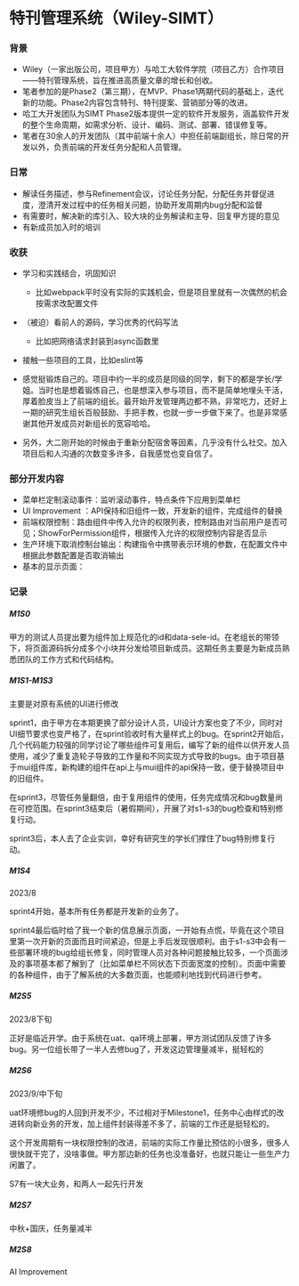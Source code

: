 # 特刊管理系统（Wiley-SIMT）

### 背景

- Wiley（一家出版公司，项目甲方）与哈工大软件学院（项目乙方）合作项目——特刊管理系统，旨在推进高质量文章的增长和创收。
- 笔者参加的是Phase2（第三期），在MVP、Phase1两期代码的基础上，迭代新的功能。Phase2内容包含特刊、特刊提案、营销部分等的改进。
- 哈工大开发团队为SIMT Phase2版本提供一定的软件开发服务，涵盖软件开发的整个生命周期，如需求分析、设计、编码、测试、部署、错误修复等。
- 笔者在30余人的开发团队（其中前端十余人）中担任前端副组长，除日常的开发以外，负责前端的开发任务分配和人员管理。

### 日常

- 解读任务描述，参与Refinement会议，讨论任务分配，分配任务并督促进度，澄清开发过程中的任务相关问题，协助开发周期内bug分配和监督
- 有需要时，解决新的库引入、较大块的业务解读和主导、回复甲方提的意见
- 有新成员加入时的培训

### 收获

- 学习和实践结合，巩固知识
  - 比如webpack平时没有实际的实践机会，但是项目里就有一次偶然的机会按需求改配置文件
- （被迫）看前人的源码，学习优秀的代码写法
  - 比如把网络请求封装到async函数里

- 接触一些项目的工具，比如eslint等
- 感觉挺锻炼自己的。项目中约一半的成员是同级的同学，剩下的都是学长/学姐。当时也是想着锻炼自己，也是想深入参与项目，而不是简单地埋头干活，厚着脸皮当上了前端的组长。最开始开发管理两边都不熟，非常吃力，还好上一期的研究生组长百般鼓励、手把手教，也就一步一步做下来了。也是非常感谢其他开发成员对新组长的宽容哈哈。
- 另外，大二刚开始的时候由于重新分配宿舍等因素，几乎没有什么社交。加入项目后和人沟通的次数变多许多，自我感觉也变自信了。

### 部分开发内容

- 菜单栏定制滚动事件：监听滚动事件，特点条件下应用到菜单栏
- UI Improvement ：API保持和旧组件一致，开发新的组件，完成组件的替换
- 前端权限控制：路由组件中传入允许的权限列表，控制路由对当前用户是否可见；ShowForPermission组件，根据传入允许的权限控制内容是否显示
- 生产环境下取消控制台输出：构建指令中携带表示环境的参数，在配置文件中根据此参数配置是否取消输出
- 基本的显示页面：

### 记录

##### M1S0

甲方的测试人员提出要为组件加上规范化的id和data-sele-id。在老组长的带领下，将页面源码拆分成多个小块并分发给项目新成员。这期任务主要是为新成员熟悉团队的工作方式和代码结构。

##### M1S1-M1S3

主要是对原有系统的UI进行修改

sprint1，由于甲方在本期更换了部分设计人员，UI设计方案也变了不少，同时对UI细节要求也变严格了，在sprint验收时有大量样式上的bug。在sprint2开始后，几个代码能力较强的同学讨论了哪些组件可复用后，编写了新的组件以供开发人员使用，减少了重复造轮子导致的工作量和不同实现方式导致的bugs。由于项目基于mui组件库，新构建的组件在api上与mui组件的api保持一致，便于替换项目中的旧组件。

在sprint3，尽管任务量翻倍，由于复用组件的使用，任务完成情况和bug数量尚在可控范围。在sprint3结束后（暑假期间），开展了对s1-s3的bug检查和特别修复行动。

sprint3后，本人去了企业实训，幸好有研究生的学长们撑住了bug特别修复行动。

##### M1S4

2023/8

sprint4开始，基本所有任务都是开发新的业务了。

sprint4最后临时给了我一个新的信息展示页面，一开始有点慌，毕竟在这个项目里第一次开新的页面而且时间紧迫，但是上手后发现很顺利。由于s1-s3中会有一些部署环境的bug给组长修复，同时管理人员对各种问题接触比较多，一个页面涉及的事项基本都了解到了（比如菜单栏不同状态下页面宽度的控制）。页面中需要的各种组件，由于了解系统的大多数页面，也能顺利地找到代码进行参考。

##### M2S5

2023/8下旬

正好是临近开学。由于系统在uat、qa环境上部署，甲方测试团队反馈了许多bug。另一位组长带了一半人去修bug了，开发这边管理量减半，挺轻松的

##### M2S6

2023/9/中下旬

uat环境修bug的人回到开发不少，不过相对于Milestone1，任务中心由样式的改进转向新业务的开发，加上组件封装得差不多了，前端的工作还是挺轻松的。

这个开发周期有一块权限控制的改进，前端的实际工作量比预估的小很多，很多人很快就干完了，没啥事做。甲方那边新的任务也没准备好，也就只能让一些生产力闲置了。

S7有一块大业务，和两人一起先行开发

##### M2S7

中秋+国庆，任务量减半

##### M2S8

AI Improvement
